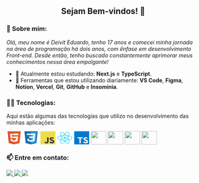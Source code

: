 <h2 align='center'>
  Sejam Bem-vindos! 💙
</h2>

### 👋 Sobre mim:

<p><em>Olá, meu nome é Deivit Eduardo, tenho 17 anos e comecei minha jornada na área de programação há dois anos, com ênfase em desenvolvimento Front-end. Desde então, tenho buscado constantemente aprimorar meus conhecimentos nessa área empolgante!</em></p>

- 🚀 Atualmente estou estudando: **Next.js** e **TypeScript**.
- 🧰 Ferramentas que estou utilizando diariamente: **VS Code**, **Figma**, **Notion**, **Vercel**, **Git**, **GitHub** e **Insominia**.

### 👨‍💻 Tecnologias:

Aqui estão algumas das tecnologias que utilizo no desenvolvimento das minhas aplicações:

<div>
  <img align="center" alt="" title="HTML" height="35" width="40" src="https://raw.githubusercontent.com/devicons/devicon/master/icons/html5/html5-original.svg">
  <img align="center" alt="" title="CSS" height="35" width="40" src="https://raw.githubusercontent.com/devicons/devicon/master/icons/css3/css3-original.svg">
  <img align="center" alt="" title="JavaScript" height="35" width="40" src="https://raw.githubusercontent.com/devicons/devicon/master/icons/javascript/javascript-original.svg">
  <img align="center" alt="" title="React" height="35" width="40" src="https://raw.githubusercontent.com/devicons/devicon/master/icons/react/react-original.svg">
  <img align="center" alt="" title="TypeScript" height="35" width="40" src="https://raw.githubusercontent.com/devicons/devicon/master/icons/typescript/typescript-original.svg">
  <img align="center" alt="" title="Next.js" height="35" width="40" src="https://skillicons.dev/icons?i=nextjs">
  <img align="center" alt="" title="Styled Components" height="35" width="40" src="https://skillicons.dev/icons?i=styledcomponents">
  <img align="center" alt="" title="Sass" height="35" width="40" src="https://skillicons.dev/icons?i=sass">
  <img align="center" alt="" title="Tailwind CSS" height="35" width="40" src="https://skillicons.dev/icons?i=tailwindcss">
</div>

### 📫 Entre em contato:

<a href="https://www.linkedin.com/in/deivit-eduardo" alt="Linkedin">
  <img src="https://img.shields.io/badge/-Linkedin-070A1C?style=for-the-badge&logo=Linkedin&logoColor=93c5fd&link=https://www.linkedin.com/in/deivit-eduardo"/>
</a>

<a href="https://www.instagram.com/xeduardozz_" alt="Instagram">
  <img src="https://img.shields.io/badge/-Instagram-070A1C?style=for-the-badge&logo=Instagram&logoColor=93c5fd&link=https://www.instagram.com/xeduardozz_"/>
</a>


<a href="mailto:deiviteduardo87@gmail.com" alt="Gmail">
  <img src="https://img.shields.io/badge/-Gmail-070A1C?style=for-the-badge&logo=Gmail&logoColor=93c5fd&link=mailto:deiviteduardo87@gmail.com"/>
</a>
